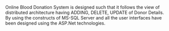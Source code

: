 Online Blood Donation System is designed such that it follows the view of distributed architecture having ADDING, DELETE, UPDATE of Donor Details.
By using the constructs of MS-SQL Server and all the user interfaces have been designed using the ASP.Net technologies.
